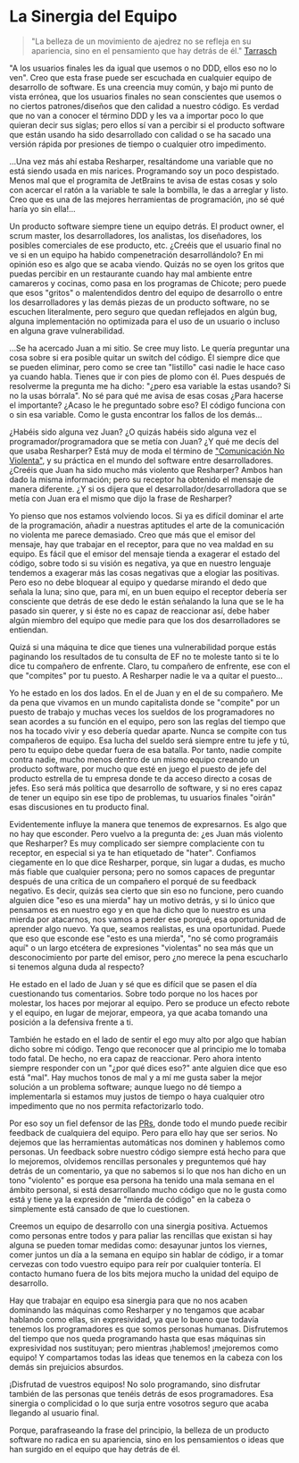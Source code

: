 # La Sinergia del Equipo

> "La belleza de un movimiento de ajedrez no se refleja en su apariencia, sino en el pensamiento que hay detrás de él." [Tarrasch](https://es.wikipedia.org/wiki/Siegbert_Tarrasch)

"A los usuarios finales les da igual que usemos o no DDD, ellos eso no lo ven". Creo que esta frase puede ser escuchada en cualquier equipo de desarrollo de software. Es una creencia muy común, y bajo mi punto de vista errónea, que los usuarios finales no sean conscientes que usemos o no ciertos patrones/diseños que den calidad a nuestro código. Es verdad que no van a conocer el término DDD y les va a importar poco lo que quieran decir sus siglas; pero ellos sí van a percibir si el producto software que están usando ha sido desarrollado con calidad o se ha sacado una versión rápida por presiones de tiempo o cualquier otro impedimento.

...Una vez más ahí estaba Resharper, resaltándome una variable que no está siendo usada en mis narices. Programando soy un poco despistado. Menos mal que el programita de JetBrains te avisa de estas cosas y solo con acercar el ratón a la variable te sale la bombilla, le das a arreglar y listo. Creo que es una de las mejores herramientas de programación, ¡no sé qué haría yo sin ella!...

Un producto software siempre tiene un equipo detrás. El product owner, el scrum master, los desarrolladores, los analistas, los diseñadores, los posibles comerciales de ese producto, etc. ¿Creéis que el usuario final no ve si en un equipo ha habido compenetración desarrollándolo? En mi opinión eso es algo que se acaba viendo. Quizás no se oyen los gritos que puedas percibir en un restaurante cuando hay mal ambiente entre camareros y cocinas, como pasa en los programas de Chicote; pero puede que esos "gritos" o malentendidos dentro del equipo de desarrollo o entre los desarrolladores y las demás piezas de un producto software, no se escuchen literalmente, pero seguro que quedan reflejados en algún bug, alguna implementación no optimizada para el uso de un usuario o incluso en alguna grave vulnerabilidad.

...Se ha acercado Juan a mi sitio. Se cree muy listo. Le quería preguntar una cosa sobre si era posible quitar un switch del código. Él siempre dice que se pueden eliminar, pero como se cree tan "listillo" casi nadie le hace caso ya cuando habla. Tienes que ir con pies de plomo con él. Pues después de resolverme la pregunta me ha dicho: "¿pero esa variable la estas usando? Si no la usas bórrala". No sé para qué me avisa de esas cosas ¿Para hacerse el importante? ¿Acaso le he preguntado sobre eso? El código funciona con o sin esa variable. Como le gusta encontrar los fallos de los demás...

¿Habéis sido alguna vez Juan? ¿O quizás habéis sido alguna vez el programador/programadora que se metía con Juan? ¿Y qué me decís del que usaba Resharper? Está muy de moda el término de ["Comunicación No Violenta"](http://www.comunicacionnoviolenta.com/), y su práctica en el mundo del software entre desarrolladores. ¿Creéis que Juan ha sido mucho más violento que Resharper? Ambos han dado la misma información; pero su receptor ha obtenido el mensaje de manera diferente. ¿Y si os dijera que el desarrollador/desarrolladora que se metía con Juan era el mismo que dijo la frase de Resharper?

Yo pienso que nos estamos volviendo locos. Si ya es difícil dominar el arte de la programación, añadir a nuestras aptitudes el arte de la comunicación no violenta me parece demasiado. Creo que más que el emisor del mensaje, hay que trabajar en el receptor, para que no vea maldad en su equipo. Es fácil que el emisor del mensaje tienda a exagerar el estado del código, sobre todo si su visión es negativa, ya que en nuestro lenguaje tendemos a exagerar más las cosas negativas que a elogiar las positivas. Pero eso no debe bloquear al equipo y quedarse mirando el dedo que señala la luna; sino que, para mí, en un buen equipo el receptor debería ser consciente que detrás de ese dedo le están señalando la luna que se le ha pasado sin querer, y si éste no es capaz de reaccionar así, debe haber algún miembro del equipo que medie para que los dos desarrolladores se entiendan.

Quizá si una máquina te dice que tienes una vulnerabilidad porque estás paginando los resultados de tu consulta de EF no te moleste tanto si te lo dice tu compañero de enfrente. Claro, tu compañero de enfrente, ese con el que "compites" por tu puesto. A Resharper nadie le va a quitar el puesto... 

Yo he estado en los dos lados. En el de Juan y en el de su compañero. Me da pena que vivamos en un mundo capitalista donde se "compite" por un puesto de trabajo y muchas veces los sueldos de los programadores no sean acordes a su función en el equipo, pero son las reglas del tiempo que nos ha tocado vivir y eso debería quedar aparte. Nunca se compite con tus compañeros de equipo. Esa lucha del sueldo será siempre entre tu jefe y tú, pero tu equipo debe quedar fuera de esa batalla. Por tanto, nadie compite contra nadie, mucho menos dentro de un mismo equipo creando un producto software, por mucho que esté en juego el puesto de jefe del producto estrella de tu empresa donde te da acceso directo a cosas de jefes. Eso será más política que desarrollo de software, y si no eres capaz de tener un equipo sin ese tipo de problemas, tu usuarios finales "oirán" esas discusiones en tu producto final.

Evidentemente influye la manera que tenemos de expresarnos. Es algo que no hay que esconder. Pero vuelvo a la pregunta de: ¿es Juan más violento que Resharper? Es muy complicado ser siempre complaciente con tu receptor, en especial si ya te han etiquetado de "hater". Confiamos ciegamente en lo que dice Resharper, porque, sin lugar a dudas, es mucho más fiable que cualquier persona; pero no somos capaces de preguntar después de una crítica de un compañero el porqué de su feedback negativo. Es decir, quizás sea cierto que sin eso no funcione, pero cuando alguien dice "eso es una mierda" hay un motivo detrás, y si lo único que pensamos es en nuestro ego y en que ha dicho que lo nuestro es una mierda por atacarnos, nos vamos a perder ese porqué, esa oportunidad de aprender algo nuevo. Ya que, seamos realistas, es una oportunidad. Puede que eso que esconde ese "esto es una mierda", "no sé como programáis aquí" o un largo etcétera de expresiones "violentas" no sea más que un desconocimiento por parte del emisor, pero ¿no merece la pena escucharlo si tenemos alguna duda al respecto?

He estado en el lado de Juan y sé que es difícil que se pasen el día cuestionando tus comentarios. Sobre todo porque no los haces por molestar, los haces por mejorar al equipo. Pero se produce un efecto rebote y el equipo, en lugar de mejorar, empeora, ya que acaba tomando una posición a la defensiva frente a ti. 

También he estado en el lado de sentir el ego muy alto por algo que habían dicho sobre mi código. Tengo que reconocer que al principio me lo tomaba todo fatal. De hecho, no era capaz de reaccionar. Pero ahora intento siempre responder con un "¿por qué dices eso?" ante alguien dice que eso está "mal". Hay muchos tonos de mal y a mí me gusta saber la mejor solución a un problema software; aunque luego no dé tiempo a implementarla si estamos muy justos de tiempo o haya cualquier otro impedimento que no nos permita refactorizarlo todo. 

Por eso soy un fiel defensor de las [PRs](http://www.nocountryforgeeks.com/pull-requests/), donde todo el mundo puede recibir feedback de cualquiera del equipo. Pero para ello hay que ser serios. No dejemos que las herramientas automáticas nos dominen y hablemos como personas. Un feedback sobre nuestro código siempre está hecho para que lo mejoremos, olvidemos rencillas personales y preguntemos qué hay detrás de un comentario, ya que no sabemos si lo que nos han dicho en un tono "violento" es porque esa persona ha tenido una mala semana en el ámbito personal, si está desarrollando mucho código que no le gusta como está y tiene ya la expresión de "mierda de código" en la cabeza o simplemente está cansado de que lo cuestionen.

Creemos un equipo de desarrollo con una sinergia positiva. Actuemos como personas entre todos y para paliar las rencillas que existan si hay alguna se pueden tomar medidas como: desayunar juntos los viernes, comer juntos un día a la semana en equipo sin hablar de código, ir a tomar cervezas con todo vuestro equipo para reír por cualquier tontería. El contacto humano fuera de los bits mejora mucho la unidad del equipo de desarrollo. 

Hay que trabajar en equipo esa sinergia para que no nos acaben dominando las máquinas como Resharper y no tengamos que acabar hablando como ellas, sin expresividad, ya que lo bueno que todavía tenemos los programadores es que somos personas humanas. Disfrutemos del tiempo que nos queda programando hasta que esas máquinas sin expresividad nos sustituyan; pero mientras ¡hablemos! ¡mejoremos como equipo! Y compartamos todas las ideas que tenemos en la cabeza con los demás sin prejuicios absurdos.

¡Disfrutad de vuestros equipos! No solo programando, sino disfrutar también de las personas que tenéis detrás de esos programadores. Esa sinergia o complicidad o lo que surja entre vosotros seguro que acaba llegando al usuario final.

Porque, parafraseando la frase del principio, la belleza de un producto software no radica en su apariencia, sino en los pensamientos o ideas que han surgido en el equipo que hay detrás de él. 
